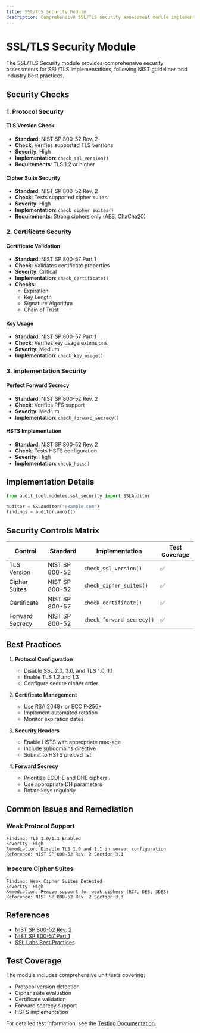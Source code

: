 ```yaml
---
title: SSL/TLS Security Module
description: Comprehensive SSL/TLS security assessment module implementing NIST SP 800-52 Rev. 2 and industry best practices.
---
```


# SSL/TLS Security Module

The SSL/TLS Security module provides comprehensive security assessments for SSL/TLS implementations, following NIST guidelines and industry best practices.

## Security Checks

### 1. Protocol Security

#### TLS Version Check
- **Standard**: NIST SP 800-52 Rev. 2
- **Check**: Verifies supported TLS versions
- **Severity**: High
- **Implementation**: `check_ssl_version()`
- **Requirements**: TLS 1.2 or higher

#### Cipher Suite Security
- **Standard**: NIST SP 800-52 Rev. 2
- **Check**: Tests supported cipher suites
- **Severity**: High
- **Implementation**: `check_cipher_suites()`
- **Requirements**: Strong ciphers only (AES, ChaCha20)

### 2. Certificate Security

#### Certificate Validation
- **Standard**: NIST SP 800-57 Part 1
- **Check**: Validates certificate properties
- **Severity**: Critical
- **Implementation**: `check_certificate()`
- **Checks**:
  - Expiration
  - Key Length
  - Signature Algorithm
  - Chain of Trust

#### Key Usage
- **Standard**: NIST SP 800-57 Part 1
- **Check**: Verifies key usage extensions
- **Severity**: Medium
- **Implementation**: `check_key_usage()`

### 3. Implementation Security

#### Perfect Forward Secrecy
- **Standard**: NIST SP 800-52 Rev. 2
- **Check**: Verifies PFS support
- **Severity**: Medium
- **Implementation**: `check_forward_secrecy()`

#### HSTS Implementation
- **Standard**: NIST SP 800-52 Rev. 2
- **Check**: Tests HSTS configuration
- **Severity**: High
- **Implementation**: `check_hsts()`

## Implementation Details

```python
from audit_tool.modules.ssl_security import SSLAuditor

auditor = SSLAuditor("example.com")
findings = auditor.audit()
```

## Security Controls Matrix

| Control | Standard | Implementation | Test Coverage |
|---------|----------|----------------|---------------|
| TLS Version | NIST SP 800-52 | `check_ssl_version()` | ✅ |
| Cipher Suites | NIST SP 800-52 | `check_cipher_suites()` | ✅ |
| Certificate | NIST SP 800-57 | `check_certificate()` | ✅ |
| Forward Secrecy | NIST SP 800-52 | `check_forward_secrecy()` | ✅ |

## Best Practices

1. **Protocol Configuration**
   - Disable SSL 2.0, 3.0, and TLS 1.0, 1.1
   - Enable TLS 1.2 and 1.3
   - Configure secure cipher order

2. **Certificate Management**
   - Use RSA 2048+ or ECC P-256+
   - Implement automated rotation
   - Monitor expiration dates

3. **Security Headers**
   - Enable HSTS with appropriate max-age
   - Include subdomains directive
   - Submit to HSTS preload list

4. **Forward Secrecy**
   - Prioritize ECDHE and DHE ciphers
   - Use appropriate DH parameters
   - Rotate keys regularly

## Common Issues and Remediation

### Weak Protocol Support
```text
Finding: TLS 1.0/1.1 Enabled
Severity: High
Remediation: Disable TLS 1.0 and 1.1 in server configuration
Reference: NIST SP 800-52 Rev. 2 Section 3.1
```

### Insecure Cipher Suites
```text
Finding: Weak Cipher Suites Detected
Severity: High
Remediation: Remove support for weak ciphers (RC4, DES, 3DES)
Reference: NIST SP 800-52 Rev. 2 Section 3.3
```

## References

- [NIST SP 800-52 Rev. 2](https://nvlpubs.nist.gov/nistpubs/SpecialPublications/NIST.SP.800-52r2.pdf)
- [NIST SP 800-57 Part 1](https://nvlpubs.nist.gov/nistpubs/SpecialPublications/NIST.SP.800-57pt1r5.pdf)
- [SSL Labs Best Practices](https://github.com/ssllabs/research/wiki/SSL-and-TLS-Deployment-Best-Practices)

## Test Coverage

The module includes comprehensive unit tests covering:

- Protocol version detection
- Cipher suite evaluation
- Certificate validation
- Forward secrecy support
- HSTS implementation

For detailed test information, see the [Testing Documentation](../../development/testing.md). 